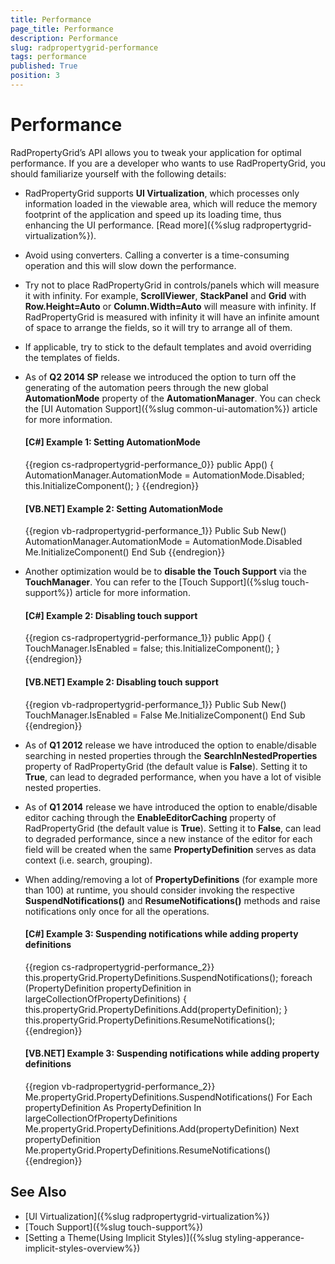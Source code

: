 ```yaml
---
title: Performance
page_title: Performance
description: Performance
slug: radpropertygrid-performance
tags: performance
published: True
position: 3
---
```


# Performance

RadPropertyGrid’s API allows you to tweak your application for optimal performance. If you are a developer who wants to use RadPropertyGrid, you should familiarize yourself with the following details:

* RadPropertyGrid supports __UI Virtualization__, which processes only information loaded in the viewable area, which will reduce the memory footprint of the application and speed up its loading time, thus enhancing the UI performance. [Read more]({%slug radpropertygrid-virtualization%}).

* Avoid using converters. Calling a converter is a time-consuming operation and this will slow down the performance.

* Try not to place RadPropertyGrid in controls/panels which will measure it with infinity. For example, __ScrollViewer__, __StackPanel__ and __Grid__ with __Row.Height=Auto__ or __Column.Width=Auto__ will measure with infinity. If RadPropertyGrid is measured with infinity it will have an infinite amount of space to arrange the fields, so it will try to arrange all of them.

* If applicable, try to stick to the default templates and avoid overriding the templates of fields.

* As of __Q2 2014 SP__ release we introduced the option to turn off the generating of the automation peers through the new global __AutomationMode__ property of the __AutomationManager__. You can check the [UI Automation Support]({%slug common-ui-automation%}) article for more information.

    #### __[C#] Example 1: Setting AutomationMode__

    {{region cs-radpropertygrid-performance_0}}
        public App()
        {
            AutomationManager.AutomationMode = AutomationMode.Disabled;
            this.InitializeComponent();
        }
    {{endregion}}

    #### __[VB.NET] Example 2: Setting AutomationMode__

    {{region vb-radpropertygrid-performance_1}}
		Public Sub New()
			AutomationManager.AutomationMode = AutomationMode.Disabled
			Me.InitializeComponent()
		End Sub
    {{endregion}}

* Another optimization would be to __disable the Touch Support__ via the __TouchManager__. You can refer to the [Touch Support]({%slug touch-support%}) article for more information.

    #### __[C#] Example 2: Disabling touch support__

    {{region cs-radpropertygrid-performance_1}}
        public App()
        {
            TouchManager.IsEnabled = false;
            this.InitializeComponent();
        }
    {{endregion}}

    #### __[VB.NET] Example 2: Disabling touch support__

    {{region vb-radpropertygrid-performance_1}}
		Public Sub New()
			TouchManager.IsEnabled = False
			Me.InitializeComponent()
		End Sub
    {{endregion}}

* As of __Q1 2012__ release we have introduced the option to enable/disable searching in nested properties through the __SearchInNestedProperties__ property of RadPropertyGrid (the default value is __False__). Setting it to __True__, can lead to degraded performance, when you have a lot of visible nested properties.

* As of __Q1 2014__ release we have introduced the option to enable/disable editor caching through the __EnableEditorCaching__ property of RadPropertyGrid (the default value is __True__). Setting it to __False__, can lead to degraded performance, since a new instance of the editor for each field will be created when the same __PropertyDefinition__ serves as data context (i.e. search, grouping).

* When adding/removing a lot of __PropertyDefinitions__ (for example more than 100) at runtime, you should consider invoking the respective __SuspendNotifications()__ and __ResumeNotifications()__ methods and raise notifications only once for all the operations.

    #### __[C#] Example 3: Suspending notifications while adding property definitions__

    {{region cs-radpropertygrid-performance_2}}
        this.propertyGrid.PropertyDefinitions.SuspendNotifications();
        foreach (PropertyDefinition propertyDefinition in largeCollectionOfPropertyDefinitions)
        {
            this.propertyGrid.PropertyDefinitions.Add(propertyDefinition);
        }
        this.propertyGrid.PropertyDefinitions.ResumeNotifications();
    {{endregion}}

    #### __[VB.NET] Example 3: Suspending notifications while adding property definitions__

    {{region vb-radpropertygrid-performance_2}}
		Me.propertyGrid.PropertyDefinitions.SuspendNotifications()
		For Each propertyDefinition As PropertyDefinition In largeCollectionOfPropertyDefinitions
			Me.propertyGrid.PropertyDefinitions.Add(propertyDefinition)
		Next propertyDefinition
		Me.propertyGrid.PropertyDefinitions.ResumeNotifications()
    {{endregion}}

## See Also

 * [UI Virtualization]({%slug radpropertygrid-virtualization%})
 * [Touch Support]({%slug touch-support%})
 * [Setting a Theme(Using Implicit Styles)]({%slug styling-apperance-implicit-styles-overview%})